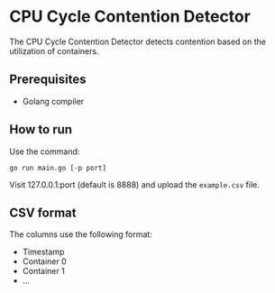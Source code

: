 # CPU Cycle Contention Detector

The CPU Cycle Contention Detector detects contention based on the utilization of containers.

## Prerequisites

* Golang compiler

## How to run

Use the command:

```
go run main.go [-p port]
```
Visit 127.0.0.1:port (default is 8888) and upload the `example.csv` file.

## CSV format

The columns use the following format:

* Timestamp
* Container 0
* Container 1
* ...